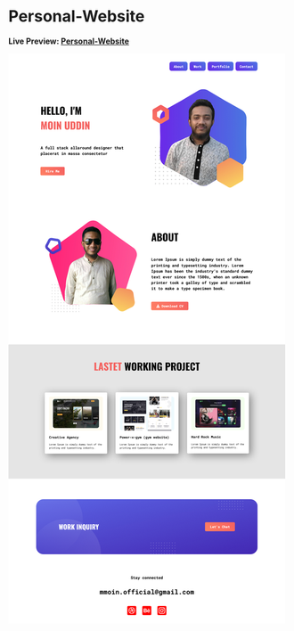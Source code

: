 # Personal-Website

**Live Preview: [Personal-Website](https://moinsoft.github.io/Personal-Website/)**

![Image of home page.](https://github.com/moinsoft/Personal-Website/blob/master/assets/personal-website-ss.png)
